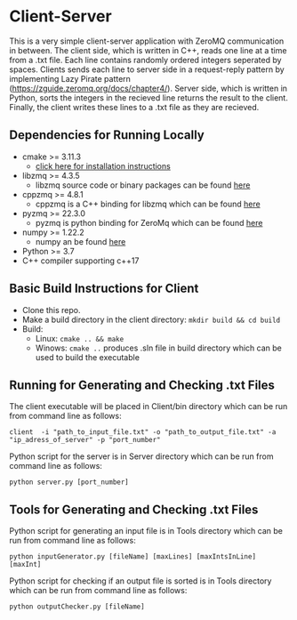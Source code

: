 # Client-Server

This is a very simple client-server application with ZeroMQ communication in between. The client side, which is written in C++, reads one line at a time from a .txt file. Each line contains randomly ordered integers seperated by spaces. Clients sends each line to server side in a request-reply pattern by implementing Lazy Pirate pattern (https://zguide.zeromq.org/docs/chapter4/). Server side, which is written in Python, sorts the integers in the recieved line returns the result to the client. Finally, the client writes these lines to a .txt file as they are recieved. 

## Dependencies for Running Locally
* cmake >= 3.11.3
  * [click here for installation instructions](https://cmake.org/install/)
* libzmq >= 4.3.5
  * libzmq source code or binary packages can be found [here](https://github.com/zeromq/libzmq)
* cppzmq >= 4.8.1
  * cppzmq is a C++ binding for libzmq which can be found [here](https://github.com/zeromq/cppzmq)
* pyzmq >= 22.3.0
  * pyzmq is python binding for ZeroMq which can be found [here](https://github.com/zeromq/pyzmq)
* numpy >= 1.22.2
  * numpy an be found [here](https://github.com/numpy/numpy)
* Python >= 3.7
* C++ compiler supporting c++17

## Basic Build Instructions for Client
* Clone this repo.
* Make a build directory in the client directory: `mkdir build && cd build`
* Build: 
  * Linux: `cmake .. && make`
  * Winows: `cmake ..` produces .sln file in build directory which can be used to build the executable 

## Running for Generating and Checking .txt Files
The client executable will be placed in Client/bin directory which can be run from command line as follows:
```
client  -i "path_to_input_file.txt" -o "path_to_output_file.txt" -a "ip_adress_of_server" -p "port_number"
```

Python script for the server is in Server directory which can be run from command line as follows:
```
python server.py [port_number]
```

## Tools for Generating and Checking .txt Files
Python script for generating an input file is in Tools directory which can be run from command line as follows:
```
python inputGenerator.py [fileName] [maxLines] [maxIntsInLine] [maxInt]
```

Python script for checking if an output file is sorted is in Tools directory which can be run from command line as follows:
```
python outputChecker.py [fileName]
```
